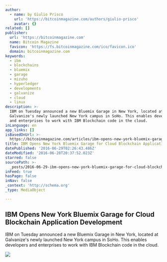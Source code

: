 ```yaml
---
author:
  - name: by Giulio Prisco
    url: 'https://bitcoinmagazine.com/authors/giulio-prisco'
    avatar: {}
related: []
publisher:
  url: 'https://bitcoinmagazine.com'
  name: Bitcoin Magazine
  favicon: 'https://fs.bitcoinmagazine.com/ico/favicon.ico'
  domain: bitcoinmagazine.com
keywords:
  - ibm
  - blockchains
  - bluemix
  - garage
  - mizuho
  - hyperledger
  - developments
  - galvanize
  - cloud
  - linux
description: >-
  IBM on Tuesday announced a new Bluemix Garage in New York, located at
  Galvanize's newly launched New York campus in SoHo. This enables developers
  and enterprises to work with IBM Blockchain code in the cloud.
inLanguage: en
app_links: []
isBasedOnUrl: >-
  https://bitcoinmagazine.com/articles/ibm-opens-new-york-bluemix-garage-for-cloud-blockchain-application-development-1467143721
title: IBM Opens New York Bluemix Garage for Cloud Blockchain Application Development
datePublished: '2016-06-29T02:26:43.486Z'
dateModified: '2016-06-28T20:37:52.023Z'
starred: false
sourcePath: >-
  _posts/2016-06-29-ibm-opens-new-york-bluemix-garage-for-cloud-blockchain-appli.md
inFeed: true
hasPage: false
inNav: false
_context: 'http://schema.org'
_type: MediaObject

---
```

<article style=""><h1>IBM Opens New York Bluemix Garage for Cloud Blockchain Application Development</h1><p>IBM on Tuesday announced a new Bluemix Garage in New York, located at Galvanize's newly launched New York campus in SoHo. This enables developers and enterprises to work with IBM Blockchain code in the cloud.</p><img src="https://fs.bitcoinmagazine.com/img/articles/ibm-opens-new-york-bluemix-garage-for-cloud-blockchain-application-development.jpg" /></article>